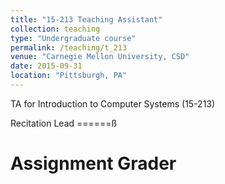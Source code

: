 ```yaml
---
title: "15-213 Teaching Assistant"
collection: teaching
type: "Undergraduate course"
permalink: /teaching/t_213
venue: "Carnegie Mellon University, CSD"
date: 2015-09-31
location: "Pittsburgh, PA"
---
```


TA for Introduction to Computer Systems (15-213)

Recitation Lead
======ß

Assignment Grader
======
